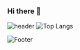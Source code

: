 ### Hi there 👋

![header](https://capsule-render.vercel.app/api?type=waving&color=auto&height=200&section=header&text=Seonggyeong%20GitHub&fontSize=50)
![Top Langs](https://github-readme-stats.vercel.app/api/top-langs/?username=hsgyeong&width=200)
<!--(https://github.com/hsgyeong/github-readme-stats)-->
<!--git stats
![Anurag's GitHub stats](https://github-readme-stats.vercel.app/api?username=hsgyeong)(https://github.com/hsgyeong/github-readme-stats)-->

![Footer](https://capsule-render.vercel.app/api?type=waving&color=auto&height=200&section=footer)


